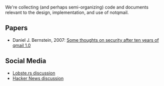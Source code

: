 We're collecting (and perhaps semi-organizing) code and documents relevant to the design, implementation, and use of notqmail.


## Papers

- Daniel J. Bernstein, 2007: [Some thoughts on security after ten years of qmail 1.0](https://cr.yp.to/qmail/qmailsec-20071101.pdf)


## Social Media

- [Lobste.rs discussion](https://lobste.rs/s/2r3stk/notqmail_collaborative_open_source)
- [Hacker News discussion](https://news.ycombinator.com/item?id=20549983)